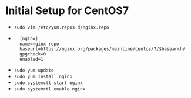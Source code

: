 # Initial Setup for CentOS7

- `sudo vim /etc/yum.repos.d/nginx.repo`
-
        [nginx]
        name=nginx repo
        baseurl=https://nginx.org/packages/mainline/centos/7/$basearch/
        gpgcheck=0
        enabled=1
- `sudo yum update`
- `sudo yum install nginx`
- `sudo systemctl start nginx`
- `sudo systemctl enable nginx`
